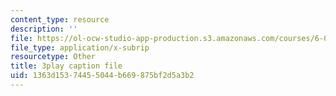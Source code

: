 ```yaml
---
content_type: resource
description: ''
file: https://ol-ocw-studio-app-production.s3.amazonaws.com/courses/6-042j-mathematics-for-computer-science-spring-2015/1363d15374455044b669875bf2d5a3b2_ALn1McUXg-c.vtt
file_type: application/x-subrip
resourcetype: Other
title: 3play caption file
uid: 1363d153-7445-5044-b669-875bf2d5a3b2
---
```

